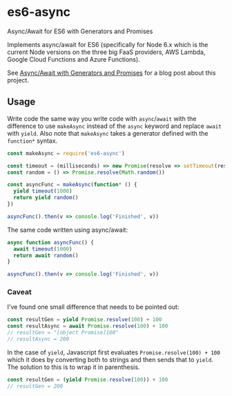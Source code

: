# es6-async
Async/Await for ES6 with Generators and Promises

Implements async/await for ES6 (specifically for Node 6.x which is the current Node versions on the three big FaaS providers, AWS Lambda, Google Cloud Functions and Azure Functions).

See [Async/Await with Generators and Promises](http://hallski.org/blog/async-await-with-generators) for a blog post about this project.

## Usage
Write code the same way you write code with `async`/`await` with the difference to use `makeAsync` instead of the `async` keyword and replace `await` with `yield`. Also note that `makeAsync` takes a generator defined with the `function*` syntax.

```javascript
const makeAsync = require('es6-async')

const timeout = (milliseconds) => new Promise(resolve => setTimeout(resolve, milliseconds))
const random = () => Promise.resolve(Math.random())

const asyncFunc = makeAsync(function* () {
  yield timeout(1000)
  return yield random()
})

asyncFunc().then(v => console.log('Finished', v))
```

The same code written using async/await:
```javascript
async function asyncFunc() {
  await timeout(1000)
  return await random()
}

asyncFunc().then(v => console.log('Finished', v))
```

### Caveat
I've found one small difference that needs to be pointed out:

```javascript
const resultGen = yield Promise.resolve(100) + 100
const resultAsync = await Promise.resolve(100) + 100
// resultGen = "[object Promise]100"
// resultAsync = 200
```

In the case of `yield`, Javascript first evaluates `Promise.resolve(100) + 100` which it does by converting both to strings and then sends that to `yield`. The solution to this is to wrap it in parenthesis.

```javascript
const resultGen = (yield Promise.resolve(100)) + 100
// resultGen = 200
```
